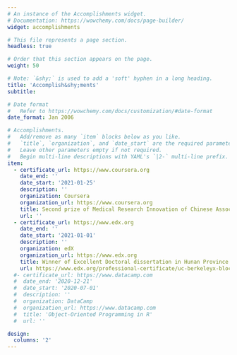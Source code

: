 ```yaml
---
# An instance of the Accomplishments widget.
# Documentation: https://wowchemy.com/docs/page-builder/
widget: accomplishments

# This file represents a page section.
headless: true

# Order that this section appears on the page.
weight: 50

# Note: `&shy;` is used to add a 'soft' hyphen in a long heading.
title: 'Accomplish&shy;ments'
subtitle:

# Date format
#   Refer to https://wowchemy.com/docs/customization/#date-format
date_format: Jan 2006

# Accomplishments.
#   Add/remove as many `item` blocks below as you like.
#   `title`, `organization`, and `date_start` are the required parameters.
#   Leave other parameters empty if not required.
#   Begin multi-line descriptions with YAML's `|2-` multi-line prefix.
item:
  - certificate_url: https://www.coursera.org
    date_end: ''
    date_start: '2021-01-25'
    description: ''
    organization: Coursera
    organization_url: https://www.coursera.org
    title: Second prize of Medical Research Innovation of Chinese Association of Research Hospitals
    url: ''
  - certificate_url: https://www.edx.org
    date_end: ''
    date_start: '2021-01-01'
    description: ''
    organization: edX
    organization_url: https://www.edx.org
    title: Winner of Excellent Doctoral dissertation in Hunan Province
    url: https://www.edx.org/professional-certificate/uc-berkeleyx-blockchain-fundamentals
  #- certificate_url: https://www.datacamp.com
  #  date_end: '2020-12-21'
  #  date_start: '2020-07-01'
  #  description: ''
  #  organization: DataCamp
  #  organization_url: https://www.datacamp.com
  #  title: 'Object-Oriented Programming in R'
  #  url: ''

design:
  columns: '2'
---
```

